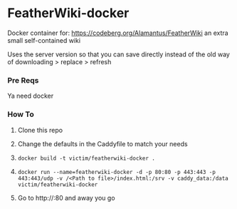 # FeatherWiki-docker
Docker container for: https://codeberg.org/Alamantus/FeatherWiki an extra small self-contained wiki

Uses the server version so that you can save directly instead of the old way of downloading > replace > refresh

### Pre Reqs

Ya need docker

### How To

1. Clone this repo

2. Change the defaults in the Caddyfile to match your needs

3. `docker build -t victim/featherwiki-docker .`

4. `docker run --name=featherwiki-docker -d -p 80:80 -p 443:443 -p 443:443/udp -v /<Path to file>/index.html:/srv -v caddy_data:/data victim/featherwiki-docker`

5. Go to http://<YOUR IP HERE>:80 and away you go

